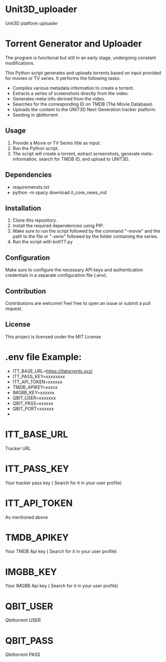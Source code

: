 # Unit3D_uploader
Unit3D platform uploader

# Torrent Generator and Uploader

The program is functional but still in an early stage, undergoing constant modifications.

This Python script generates and uploads torrents based on input provided for movies or TV series. It performs the following tasks:

- Compiles various metadata information to create a torrent.
- Extracts a series of screenshots directly from the video.
- Generates meta-info derived from the video.
- Searches for the corresponding ID on TMDB (The Movie Database).
- Uploads the content to the UNIT3D Next Generation tracker platform.
- Seeding in qbittorrent

## Usage

1. Provide a Movie or TV Series title as input.
2. Run the Python script.
3. The script will create a torrent, extract screenshots, generate meta-information, search for TMDB ID, and upload to UNIT3D.

## Dependencies

- requiremensts.txt
- python -m spacy download it_core_news_md
## Installation

1. Clone this repository.
2. Install the required dependencies using PIP.
3. Make sure to run the script followed by the command "-movie" and the path to the file or "-serie" followed
   by the folder containing the series.
4. Run the script with botITT.py

## Configuration

Make sure to configure the necessary API keys and authentication credentials in a separate configuration file (.env).

## Contribution

Contributions are welcome! Feel free to open an issue or submit a pull request.

## License

This project is licensed under the MIT License

# .env file Example:

- ITT_BASE_URL=https://itatorrents.xyz/
- ITT_PASS_KEY=xxxxxxxx
- ITT_API_TOKEN=xxxxxx
- TMDB_APIKEY=xxxxx
- IMGBB_KEY=xxxxxx
- QBIT_USER=xxxxxxx
- QBIT_PASS=xxxxxx
- QBIT_PORT=xxxxxx
- 
# ITT_BASE_URL
Tracker URL

# ITT_PASS_KEY
Your tracker pass key ( Search for it in your user profile)

# ITT_API_TOKEN
As mentioned above

# TMDB_APIKEY
Your TMDB Api key ( Search for it in your user profile)

# IMGBB_KEY
Your IMGBB Api key ( Search for it in your user profile)

# QBIT_USER
Qbittorrent USER

# QBIT_PASS
Qbittorrent PASS
